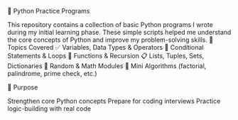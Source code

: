 🐍 Python Practice Programs

This repository contains a collection of basic Python programs I wrote during my initial learning phase. These simple scripts helped me understand the core concepts of Python and improve my problem-solving skills.
🎯 Topics Covered
✅ Variables, Data Types & Operators
🔁 Conditional Statements & Loops
🧮 Functions & Recursion
📋 Lists, Tuples, Sets, Dictionaries
🎲 Random & Math Modules
🧠 Mini Algorithms (factorial, palindrome, prime check, etc.)

🚀 Purpose

Strengthen core Python concepts
Prepare for coding interviews
Practice logic-building with real code

